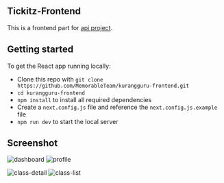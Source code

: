 ## Tickitz-Frontend

This is a frontend part for [api project](https://github.com/MemorableTeam/kurangguru-backend).

## Getting started

To get the React app running locally:

* Clone this repo with `git clone https://github.com/MemorableTeam/kurangguru-frontend.git`
* `cd kurangguru-frontend`
* `npm install` to install all required dependencies
* Create a `next.config.js` file and reference the `next.config.js.example` file
* `npm run dev` to start the local server
  
## Screenshot

![dashboard](https://i.ibb.co/DbHxKRY/Capture11.png)  ![profile](https://i.ibb.co/W0T7vLd/Capture12.png) 

![class-detail](https://i.ibb.co/MRVvmfV/Capture13.png)  ![class-list](https://i.ibb.co/2hfKvhX/Capture14.png) 


